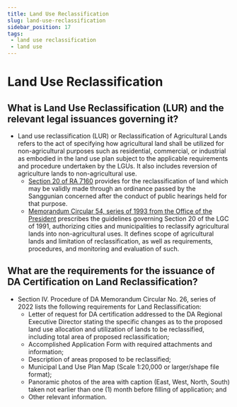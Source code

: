 ```yaml
---
title: Land Use Reclassification
slug: land-use-reclassification
sidebar_position: 17
tags:
 - land use reclassification
 - land use
---
```


# Land Use Reclassification

## What is Land Use Reclassification (LUR) and the relevant legal issuances governing it?

- Land use reclassification (LUR) or Reclassification of Agricultural Lands refers to the act of specifying how agricultural land shall be utilized for non-agricultural purposes such as residential, commercial, or industrial as embodied in the land use plan subject to the applicable requirements and procedure undertaken by the LGUs. It also includes reversion of agriculture lands to non-agricultural use.
  - <u>Section 20 of RA 7160</u> provides for the reclassification of land which may be validly made through an ordinance passed by the Sanggunian concerned after the conduct of public hearings held for that purpose.
  - <u>Memorandum Circular 54, series of 1993 from the Office of the President</u> prescribes the guidelines governing Section 20 of the LGC of 1991, authorizing cities and municipalities to reclassify agricultural lands into non-agricultural uses. It defines scope of agricultural lands and limitation of reclassification, as well as requirements, procedures, and monitoring and evaluation of such.

## What are the requirements for the issuance of DA Certification on Land Reclassification?

- Section IV. Procedure of DA Memorandum Circular No. 26, series of 2022 lists the following requirements for Land Reclassification:
  - Letter of request for DA certification addressed to the DA Regional Executive Director stating the specific changes as to the proposed land use allocation and utilization of lands to be reclassified, including total area of proposed reclassification;
  - Accomplished Application Form with required attachments and information;
  - Description of areas proposed to be reclassified;
  - Municipal Land Use Plan Map (Scale 1:20,000 or larger/shape file format);
  - Panoramic photos of the area with caption (East, West, North, South) taken not earlier than one (1) month before filling of application; and
  - Other relevant information.
